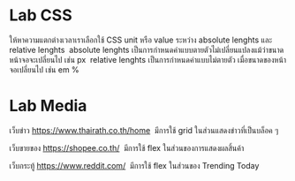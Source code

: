 # Lab CSS
ให้หาความแตกต่างเวลาเราเลือกใช้ CSS unit หรือ value ระหว่าง absolute lenghts และ relative lenghts&nbsp;
absolute lenghts เป็นการกำหนดค่าแบบตายตัวไม่เปลี่ยนแปลงแม้ว่าขนาดหน้าจอจะเปลี่ยนไป เช่น px&nbsp;
relative lenghts เป็นการกำหนดค่าแบบไม่ตายตัว เมื่อขนาดของหน้าจอเปลี่ยนไป เช่น em %&nbsp;

# Lab Media
เว็บข่าว https://www.thairath.co.th/home&nbsp;
มีการใช้ grid ในส่วนแสดงข่าวที่เป็นบล็อค ๆ &nbsp;

เว็บขายของ https://shopee.co.th/&nbsp;
มีการใช้ flex ในส่วนของการแสดงผลสิ้นค้า&nbsp;

เว็บกระทู้ https://www.reddit.com/&nbsp;
มีการใช้ flex ในส่วนของ Trending Today&nbsp;